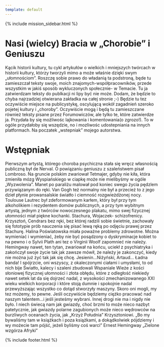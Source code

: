 ```yaml
---
template: default
---
```

{% include mission_sidebar.html %}
  
   <div class="w3-row w3-padding-64">
    <div class="w3-twothird w3-container">
      <h1 class="w3-text-teal">Nasi (wielcy) Bracia w „Chorobie” i Geniuszu</h1>
      <p>Kącik historii kultury, tu cykl artykułów o wielkich i mniejszych twórcach w historii kultury, którzy tworzyli mimo a może właśnie dzięki swym „ułomnościom”. Roszczę sobie prawo do władanią ta podstroną, będe tu zamieszczał teksty swoje, moich znajomych-współpracowników, przede wszystkim w jakiś sposób wykluczonych społecznie- w Temacie. Tu ja zatwierdzam teksty do publkacji ni lipy być nie może. Dodam, że będzie to chyba najrzadziej otwierana zakładka na całej stronie ;-) Będzie tu tez oczywiście miejsce na publicystykę, oscylującą wokół zagadnień szeroko pojetej kultury i „choroby”. Oczywiście mogą i będą tu zamieszczane również teksty pisane przez Forumowiczów, ale tylko te, które zatwierdze ja.
Przydała by się możliwośc lajkowania i komentowania(o zgrozo!). To w ogóle przydałoby się wszędzie, no i mozliwośc udostepniania na innych platformach.
Na poczatek „wstepniak” mojego autorstwa.
</p>
    </div>
  </div>
  
  <div class="w3-row w3-padding-64">
    <div class="w3-twothird w3-container">
      <h1 class="w3-text-teal">Wstępniak</h1>
      <p>Pierwszym artystą, którego choroba psychiczna stała się wręcz własnością publiczną był de Nerval. O
powiązaniu geniuszu z szaleństwem pisał Lombroso. Na gruncie polskim zwariował Tetmajer, gdyby nie
kiła, która zmieniła mózg Wyspiańskiego w ciapkę może nie mielibyśmy w ogóle „Wyzwolenia”. Manet
po paraliżu malował pod koniec swego życia pędzlem przywiązanym do ręki. Van Gogh też normalny nie
był a przecież to z jego dzieł płynie prowansalskie światło i ciemność rozgwieżdżonej nocy. Toulouse
Lautrec był zdeformowanym karłem, który był przy tym alkoholikiem i rezydentem domów publicznych,
a przy tym wybitnym artystą, jednym z twórców nowoczesnego plakatu, mimo swej fizycznej ułomności
miał piękne kochanki. Stachura, Wojaczek- schizofrenicy. Krzysztoń, Cendrars bez ręki, bez której radzili
sobie świetnie, zachowały się fototypie prób nauczenia się pisać lewą ręką po odjęciu prawej przez
Stachurę. Halina Poświatowska miała poważne problemy zdrowotne. Można wymieniać i wymieniać,
żeby nie być posądzony o dyskryminacje kobiet to na pewno i o Sylvii Plath ani tez o Virginii Woolf
zapomnieć nie należy. Hemingway nawet, ten tytan, zwariował na końcu, uciekł z psychiatryka i
zakończył swoje życie tak jak zawsze mówił, że należy je zakonczyć, kiedy nie można już żyć tak jak się
chcę. Jesienin...Niżyński, Artaud...
Ładna banda! I spójrzcie, oni wszyscy, z okaleczonymi ciałami i umysłami, to od nich bije Światło,
kalecy i szaleni zbudowali Wspaniale Wieże z kości słoniowej fizycznej ułomności i złota obłędu, które z
odległość niekiedy nawet setek lat da się dojrzeć nadal, z wysokości zmechanizowanego XXI wieku
wielkich korporacji i które stoją dumnie i spokojnie nadal przewyższając wszystko co dotąd stworzyły
maszyny. Skoro oni mogli, my tez możemy, to pewne. Jeśli oczywiście będziemy ciężko pracować nad
naszym talentem...i jeśli jesteśmy wybrani. Innej drogi nie ma i nigdy nie było. I niech świecą nam jak
gwiazdy, choć brzmi to może nieco nazbyt patetycznie, jak gwiazdy polarne zagubionych może nieco
wędrowców na burzliwych oceanach życia, jak „Krzyż Południa” Krzysztoniowi.
„Bo my bywaliśmy tam w książkach i poza książkami, a dokądkolwiek pójdziemy i wy możecie tam
pójść, jeżeli byliśmy coś warci”
Ernest Hemingway „Zielone wzgórza Afryki”
</p>
    </div>
  </div>
  


 {% include footer.html %}
<!-- END MAIN -->
</div>
